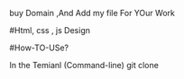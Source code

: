 buy Domain ,And Add my file For YOur Work

#Html, css , js 
Design

#How-TO-USe?

In the Temianl (Command-line)
git clone <My-Project-You-Want-Http-Url>

